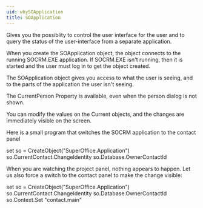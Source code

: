 ```yaml
---
uid: whySOApplication
title: SOApplication
---
```


Gives you the possiblity to control the user interface for the user and to query the status of the user-interface from a separate application.

When you create the SOApplication object, the object connects to the running SOCRM.EXE application. If SOCRM.EXE isn't running, then it is started and the user must log in to get the object created.



The SOApplication object gives you access to what the user is seeing, and to the parts of the application the user isn't seeing.

The <see cref="SOApplication.CurrentPerson">CurrentPerson Property</see> is available, even when the person dialog is not shown.

You can modify the values on the Current objects, and the changes are immediately visible on the screen.



Here is a small program that switches the SOCRM application to the contact panel

set so = CreateObject("SuperOffice.Application")
so.CurrentContact.ChangeIdentity so.Database.OwnerContactId



When you are watching the project panel, nothing appears to happen. Let us also force a switch to the contact panel to make the change visible:

set so = CreateObject("SuperOffice.Application")
so.CurrentContact.ChangeIdentity so.Database.OwnerContactId
so.Context.Set "contact.main"